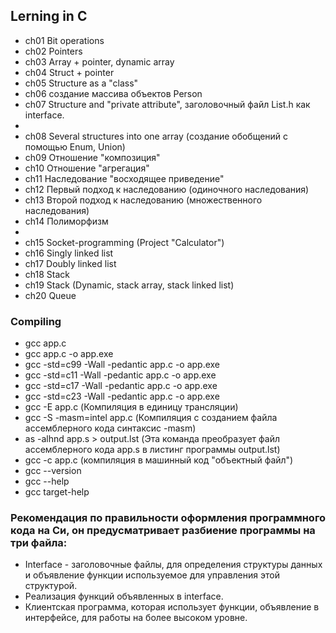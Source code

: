 
## Lerning in C

- ch01 Bit operations
- ch02 Pointers
- ch03 Array + pointer, dynamic array
- ch04 Struct + pointer
- ch05 Structure as a "class"
- ch06 создание массива объектов Person
- ch07 Structure and "private attribute", заголовочный файл List.h как interface.
- 
- ch08 Several structures into one array (создание обобщений с помощью Enum, Union)
- ch09 Отношение "композиция"
- ch10 Отношение "aгрегация"
- ch11 Наследование	"восходящее приведение"
- ch12 Первый подход к наследованию (одиночного наследования) 
- ch13 Второй подход к наследованию (множественного наследования)
- ch14 Полиморфизм
- 
- ch15 Socket-programming (Project "Calculator")
- ch16 Singly linked list
- ch17 Doubly linked list
- ch18 Stack
- ch19 Stack (Dynamic, stack array, stack linked list)
- ch20 Queue

### Compiling

- gcc app.c
- gcc app.c -o app.exe
- gcc -std=c99 -Wall -pedantic app.c -o app.exe
- gcc -std=c11 -Wall -pedantic app.c -o app.exe
- gcc -std=c17 -Wall -pedantic app.c -o app.exe
- gcc -std=c23 -Wall -pedantic app.c -o app.exe
- gcc -E app.c (Компиляция в единицу трансляции)
- gcc -S -masm=intel app.c (Компиляция с созданием файла ассемблерного кода синтаксис -masm)
- as -alhnd app.s > output.lst (Эта команда преобразует файл ассемблерного кода app.s в листинг программы output.lst)
- gcc -c app.c (компиляция в машинный код "объектный файл")
- gcc --version
- gcc --help
- gcc target-help

### Рекомендация по правильности оформления программного кода на Cи, он предусматривает разбиение программы на три файла: 
- Interface - заголовочные файлы, для определения структуры данных и объявление функции используемое для управления этой структурой.
- Реализация функций объявленных в interface.
- Клиентская программа, которая использует функции, объявление в интерфейсе, для работы на более высоком уровне. 

